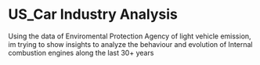 # US_Car Industry Analysis
Using the data of Enviromental Protection Agency of light vehicle emission, im trying to show insights to analyze the behaviour and evolution of Internal combustion engines along the last 30+ years
